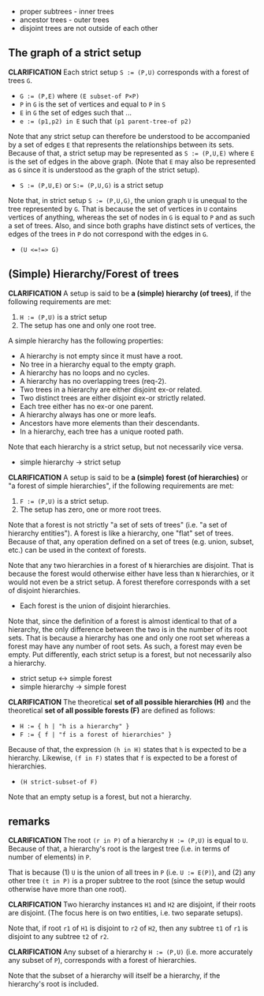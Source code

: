 
- proper subtrees - inner trees
- ancestor trees - outer trees
- disjoint trees are not outside of each other

<!-- ======================================================================= -->
## The graph of a strict setup

**CLARIFICATION**
Each strict setup `S := (P,U)` corresponds with a forest of trees `G`.

* `G := (P,E)` where `(E subset-of P×P)`
* `P` in `G` is the set of vertices and equal to `P` in `S`
* `E` in `G` the set of edges such that ...
* `e := (p1,p2) in E` such that `(p1 parent-tree-of p2)`

Note that any strict setup can therefore be understood to be accompanied
by a set of edges `E` that represents the relationships between its sets.
Because of that, a strict setup may be represented as `S := (P,U,E)` where
`E` is the set of edges in the above graph. (Note that `E` may also be
represented as `G` since it is understood as the graph of the strict setup).

* `S := (P,U,E)` or `S:= (P,U,G)` is a strict setup

Note that, in strict setup `S := (P,U,G)`, the union graph `U` is unequal
to the tree represented by `G`. That is because the set of vertices in `U`
contains vertices of anything, whereas the set of nodes in `G` is equal to
`P` and as such a set of trees. Also, and since both graphs have distinct
sets of vertices, the edges of the trees in `P` do not correspond with the
edges in `G`.

* `(U <=!=> G)`

<!-- ======================================================================= -->
## (Simple) Hierarchy/Forest of trees

**CLARIFICATION**
A setup is said to be **a (simple) hierarchy (of trees)**,
if the following requirements are met:

1. `H := (P,U)` is a strict setup
2. The setup has one and only one root tree.

A simple hierarchy has the following properties:

* A hierarchy is not empty since it must have a root.
* No tree in a hierarchy equal to the empty graph.
* A hierarchy has no loops and no cycles.
* A hierarchy has no overlapping trees (req-2).
* Two trees in a hierarchy are either disjoint ex-or related.
* Two distinct trees are either disjoint ex-or strictly related.
* Each tree either has no ex-or one parent.
* A hierarchy always has one or more leafs.
* Ancestors have more elements than their descendants.
* In a hierarchy, each tree has a unique rooted path.

Note that each hierarchy is a strict setup, but not necessarily vice versa.

* simple hierarchy -> strict setup

**CLARIFICATION**
A setup is said to be **a (simple) forest (of hierarchies)**
or "a forest of simple hierarchies", if the following requirements are met:

1. `F := (P,U)` is a strict setup.
2. The setup has zero, one or more root trees.

Note that a forest is not strictly "a set of sets of trees" (i.e. "a set of
hierarchy entities"). A forest is like a hierarchy, one "flat" set of trees.
Because of that, any operation defined on a set of trees (e.g. union, subset,
etc.) can be used in the context of forests.

Note that any two hierarchies in a forest of `N` hierarchies are disjoint. That
is because the forest would otherwise either have less than `N` hierarchies, or
it would not even be a strict setup. A forest therefore corresponds with a set
of disjoint hierarchies.

* Each forest is the union of disjoint hierarchies.

Note that, since the definition of a forest is almost identical to that of a
hierarchy, the only difference between the two is in the number of its root
sets. That is because a hierarchy has one and only one root set whereas a
forest may have any number of root sets. As such, a forest may even be empty.
Put differently, each strict setup is a forest, but not necessarily also a
hierarchy.

* strict setup <-> simple forest
* simple hierarchy -> simple forest

**CLARIFICATION**
The theoretical **set of all possible hierarchies (H)** and the theoretical
**set of all possible forests (F)** are defined as follows:

* `H := { h | "h is a hierarchy" }`
* `F := { f | "f is a forest of hierarchies" }`

Because of that, the expression `(h in H)` states that `h` is expected to be
a hierarchy. Likewise, `(f in F)` states that `f` is expected to be a forest
of hierarchies.

* `(H strict-subset-of F)`

Note that an empty setup is a forest, but not a hierarchy.

<!-- ======================================================================= -->
## remarks

**CLARIFICATION**
The root `(r in P)` of a hierarchy `H := (P,U)` is equal to `U`. Because
of that, a hierarchy's root is the largest tree (i.e. in terms of number
of elements) in `P`.

That is because (1) `U` is the union of all trees in `P` (i.e. `U := E(P)`),
and (2) any other tree `(t in P)` is a proper subtree to the root (since the
setup would otherwise have more than one root).

**CLARIFICATION**
Two hierarchy instances `H1` and `H2` are disjoint, if their roots are
disjoint. (The focus here is on two entities, i.e. two separate setups).

Note that, if root `r1` of `H1` is disjoint to `r2` of `H2`,
then any subtree `t1` of `r1` is disjoint to any subtree `t2` of `r2`.

**CLARIFICATION**
Any subset of a hierarchy `H := (P,U)` (i.e. more accurately any subset
of `P`), corresponds with a forest of hierarchies.

Note that the subset of a hierarchy will itself be a hierarchy,
if the hierarchy's root is included.
